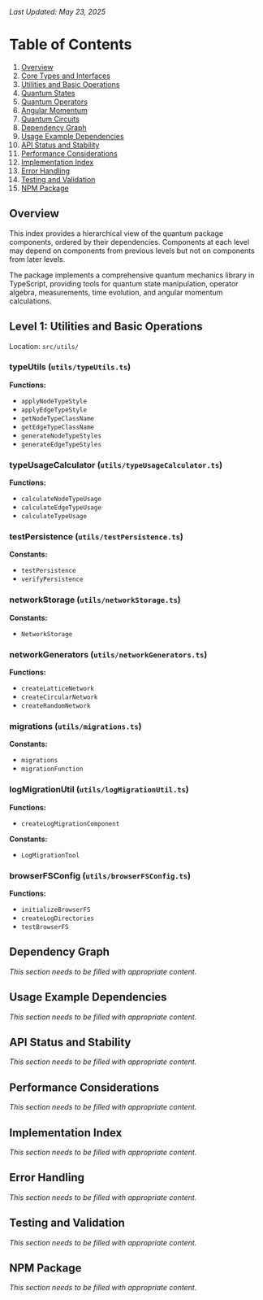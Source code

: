 *Last Updated: May 23, 2025*

# Table of Contents

1. [Overview](#overview)
2. [Core Types and Interfaces](#level-0-core-types-and-interfaces)
3. [Utilities and Basic Operations](#level-1-utilities-and-basic-operations)
4. [Quantum States](#level-2-quantum-states)
5. [Quantum Operators](#level-3-quantum-operators)
6. [Angular Momentum](#level-4-angular-momentum)
7. [Quantum Circuits](#level-5-quantum-circuits-planned)
8. [Dependency Graph](#dependency-graph)
9. [Usage Example Dependencies](#usage-example-dependencies)
10. [API Status and Stability](#api-status-and-stability)
11. [Performance Considerations](#performance-considerations)
12. [Implementation Index](#implementation-index)
13. [Error Handling](#error-handling)
14. [Testing and Validation](#testing-and-validation)
15. [NPM Package](#npm-package)

## Overview
This index provides a hierarchical view of the quantum package components, ordered by their dependencies. Components at each level may depend on components from previous levels but not on components from later levels.

The package implements a comprehensive quantum mechanics library in TypeScript, providing tools for quantum state manipulation, operator algebra, measurements, time evolution, and angular momentum calculations.

## Level 1: Utilities and Basic Operations
Location: `src/utils/`

### typeUtils (`utils/typeUtils.ts`)

**Functions:**
- `applyNodeTypeStyle`
- `applyEdgeTypeStyle`
- `getNodeTypeClassName`
- `getEdgeTypeClassName`
- `generateNodeTypeStyles`
- `generateEdgeTypeStyles`

### typeUsageCalculator (`utils/typeUsageCalculator.ts`)

**Functions:**
- `calculateNodeTypeUsage`
- `calculateEdgeTypeUsage`
- `calculateTypeUsage`

### testPersistence (`utils/testPersistence.ts`)

**Constants:**
- `testPersistence`
- `verifyPersistence`

### networkStorage (`utils/networkStorage.ts`)

**Constants:**
- `NetworkStorage`

### networkGenerators (`utils/networkGenerators.ts`)

**Functions:**
- `createLatticeNetwork`
- `createCircularNetwork`
- `createRandomNetwork`

### migrations (`utils/migrations.ts`)

**Constants:**
- `migrations`
- `migrationFunction`

### logMigrationUtil (`utils/logMigrationUtil.ts`)

**Functions:**
- `createLogMigrationComponent`

**Constants:**
- `LogMigrationTool`

### browserFSConfig (`utils/browserFSConfig.ts`)

**Functions:**
- `initializeBrowserFS`
- `createLogDirectories`
- `testBrowserFS`

## Dependency Graph
*This section needs to be filled with appropriate content.*

## Usage Example Dependencies
*This section needs to be filled with appropriate content.*

## API Status and Stability
*This section needs to be filled with appropriate content.*

## Performance Considerations
*This section needs to be filled with appropriate content.*

## Implementation Index
*This section needs to be filled with appropriate content.*

## Error Handling
*This section needs to be filled with appropriate content.*

## Testing and Validation
*This section needs to be filled with appropriate content.*

## NPM Package
*This section needs to be filled with appropriate content.*
